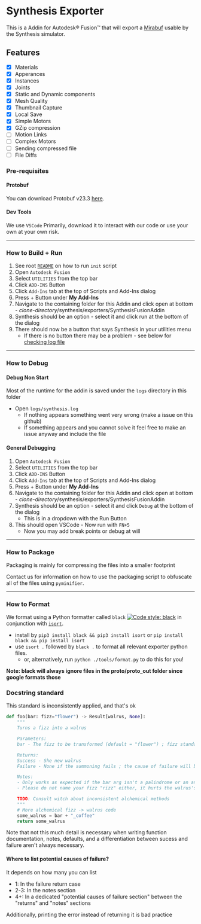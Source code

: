 # Synthesis Exporter

This is a Addin for Autodesk® Fusion™ that will export a [Mirabuf](https://github.com/HiceS/mirabuf) usable by the Synthesis simulator.

## Features

- [x] Materials
- [x] Apperances
- [x] Instances
- [x] Joints
- [x] Static and Dynamic components
- [x] Mesh Quality
- [x] Thumbnail Capture
- [x] Local Save
- [x] Simple Motors
- [x] GZip compression
- [ ] Motion Links
- [ ] Complex Motors
- [ ] Sending compressed file
- [ ] File Diffs

### Pre-requisites

#### Protobuf

You can download Protobuf v23.3 [here](https://github.com/protocolbuffers/protobuf/releases/tag/v23.3).

#### Dev Tools

We use `VSCode` Primarily, download it to interact with our code or use your own at your own risk.

---

### How to Build + Run

1. See root [`README`](/README.md) on how to run `init` script
2. Open `Autodesk Fusion`
3. Select `UTILITIES` from the top bar
4. Click `ADD-INS` Button
5. Click `Add-Ins` tab at the top of Scripts and Add-Ins dialog
6. Press + Button under **My Add-Ins**
7. Navigate to the containing folder for this Addin and click open at bottom - _clone-directory_/synthesis/exporters/SynthesisFusionAddin
8. Synthesis should be an option - select it and click run at the bottom of the dialog
9. There should now be a button that says Synthesis in your utilities menu
   - If there is no button there may be a problem - see below for [checking log file](#debug-non-start)

---

### How to Debug

#### Debug Non Start

Most of the runtime for the addin is saved under the `logs` directory in this folder

- Open `logs/synthesis.log`
  - If nothing appears something went very wrong (make a issue on this github)
  - If something appears and you cannot solve it feel free to make an issue anyway and include the file

#### General Debugging

1. Open `Autodesk Fusion`
2. Select `UTILITIES` from the top bar
3. Click `ADD-INS` Button
4. Click `Add-Ins` tab at the top of Scripts and Add-Ins dialog
5. Press + Button under **My Add-Ins**
6. Navigate to the containing folder for this Addin and click open at bottom - _clone-directory_/synthesis/exporters/SynthesisFusionAddin
7. Synthesis should be an option - select it and click `Debug` at the bottom of the dialog
   - This is in a dropdown with the Run Button
8. This should open VSCode - Now run with `FN+5`
   - Now you may add break points or debug at will

---

### How to Package

Packaging is mainly for compressing the files into a smaller footprint

Contact us for information on how to use the packaging script to obfuscate all of the files using `pyminifier`.

---

### How to Format

We format using a Python formatter called `black` [![Code style: black](https://img.shields.io/badge/code%20style-black-000000.svg)](https://github.com/psf/black) in conjunction with [`isort`](https://pycqa.github.io/isort/).

- install by `pip3 install black && pip3 install isort` or `pip install black && pip install isort`
- use `isort .` followed by `black .` to format all relevant exporter python files.
  - or, alternatively, run `python ./tools/format.py` to do this for you!

**Note: black will always ignore files in the proto/proto_out folder since google formats those**

### Docstring standard

This standard is inconsistently applied, and that's ok

```python
def foo(bar: fizz="flower") -> Result[walrus, None]:
    """
    Turns a fizz into a walrus

    Parameters:
    bar - The fizz to be transformed (default = "flower") ; fizz standards are subject to change, old fizzes may no longer be valid

    Returns:
    Success - She new walrus
    Failure - None if the summoning fails ; the cause of failure will be printed, not returned

    Notes:
    - Only works as expected if the bar arg isn't a palindrome or an anagram of coffee. Otherwise unexpected (but still valid) walruses may be returned
    - Please do not name your fizz "rizz" either, it hurts the walrus's feelings

    TODO: Consult witch about inconsistent alchemical methods
    """
    # More alchemical fizz -> walrus code
    some_walrus = bar + "_coffee"
    return some_walrus

```

Note that not this much detail is necessary when writing function documentation, notes, defaults, and a differentiation between sucess and failure aren't always necessary.

#### Where to list potential causes of failure?

It depends on how many you can list

- 1: In the failure return case
- 2-3: In the notes section
- 4+: In a dedicated "potential causes of failure section" between the "returns" and "notes" sections

Additionally, printing the error instead of returning it is bad practice
